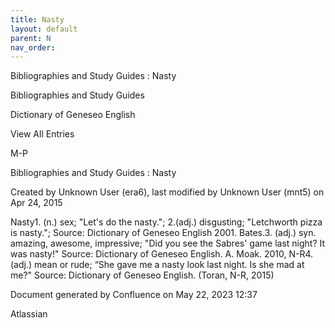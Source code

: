 ```yaml
---
title: Nasty
layout: default
parent: N
nav_order:
---
```


Bibliographies and Study Guides : Nasty

Bibliographies and Study Guides

Dictionary of Geneseo English

View All Entries

M-P

Bibliographies and Study Guides : Nasty

Created by  Unknown User (era6), last modified by  Unknown User (mnt5) on Apr 24, 2015

Nasty1. (n.) sex; &quot;Let's do the nasty.&quot;; 2.(adj.) disgusting; &quot;Letchworth pizza is nasty.&quot;; Source: Dictionary of Geneseo English 2001. Bates.3. (adj.) syn. amazing, awesome, impressive; &quot;Did you see the Sabres' game last night? It was nasty!&quot; Source: Dictionary of Geneseo English. A. Moak. 2010, N-R4. (adj.) mean or rude; “She gave me a nasty look last night. Is she mad at me?&quot; Source: Dictionary of Geneseo English. (Toran, N-R, 2015)

Document generated by Confluence on May 22, 2023 12:37

Atlassian
